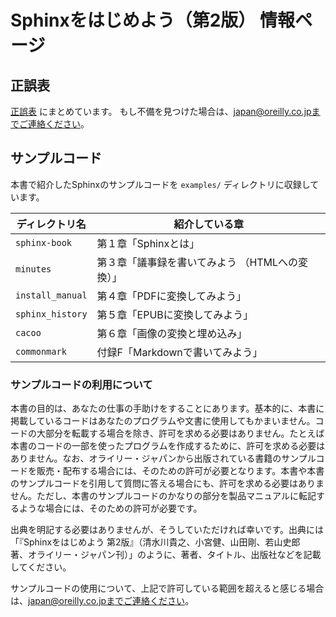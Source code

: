 # Sphinxをはじめよう（第2版） 情報ページ

## 正誤表

[正誤表](https://github.com/getstart-sphinx/getstart-sphinx/wiki/Sphinx%E3%82%92%E3%81%AF%E3%81%98%E3%82%81%E3%82%88%E3%81%86-%E7%AC%AC2%E7%89%88-%E6%AD%A3%E8%AA%A4%E8%A1%A8) にまとめています。
もし不備を見つけた場合は、japan@oreilly.co.jpまでご連絡ください。

## サンプルコード

本書で紹介したSphinxのサンプルコードを ``examples/`` ディレクトリに収録しています。

| ディレクトリ名    | 紹介している章                                    |
| ----------------- | ------------------------------------------------- |
| `sphinx-book`     | 第１章「Sphinxとは」                              |
| `minutes`         | 第３章「議事録を書いてみよう （HTMLへの変換）」   |
| `install_manual`  | 第４章「PDFに変換してみよう」                     |
| `sphinx_history`  | 第５章「EPUBに変換してみよう」                    |
| `cacoo`           | 第６章「画像の変換と埋め込み」                    |
| `commonmark`      | 付録F「Markdownで書いてみよう」                   |

### サンプルコードの利用について

本書の目的は、あなたの仕事の手助けをすることにあります。基本的に、本書に掲載しているコードはあなたのプログラムや文書に使用してもかまいません。コードの大部分を転載する場合を除き、許可を求める必要はありません。たとえば本書のコードの一部を使ったプログラムを作成するために、許可を求める必要はありません。なお、オライリー・ジャパンから出版されている書籍のサンプルコードを販売・配布する場合には、そのための許可が必要となります。本書や本書のサンプルコードを引用して質問に答える場合にも、許可を求める必要はありません。ただし、本書のサンプルコードのかなりの部分を製品マニュアルに転記するような場合には、そのための許可が必要です。

出典を明記する必要はありませんが、そうしていただければ幸いです。出典には「『Sphinxをはじめよう 第2版』（清水川貴之、小宮健、山田剛、若山史郎　著、オライリー・ジャパン刊）」のように、著者、タイトル、出版社などを記載してください。

サンプルコードの使用について、上記で許可している範囲を超えると感じる場合は、japan@oreilly.co.jpまでご連絡ください。

